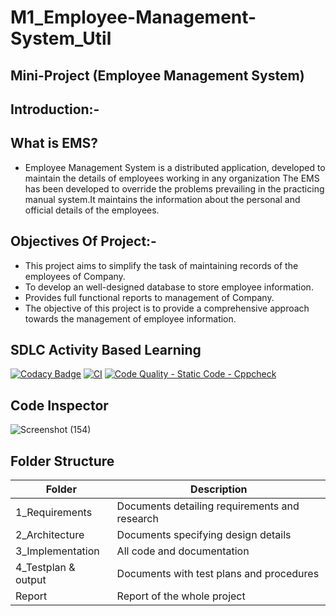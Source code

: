 # M1_Employee-Management-System_Util

## Mini-Project (Employee Management System)
 
## Introduction:-

## What is EMS?

* Employee Management System is a distributed application, developed to maintain the details of employees working in any organization The EMS has been developed to override the problems prevailing in the practicing manual system.It maintains the information about the personal and official details of the employees.

## Objectives Of Project:-

* This project aims to simplify the task of maintaining records of the employees of Company.
* To develop an well-designed database to store employee information.
* Provides full functional reports to management of Company.
* The objective of this project is to provide a comprehensive approach towards the management of employee information.

## SDLC Activity Based Learning

[![Codacy Badge](https://app.codacy.com/project/badge/Grade/a9b698d1a3464123ba14d2be5e20b1ce)](https://www.codacy.com/gh/RAVI9966/M1_Employee-Management-System_Util/dashboard?utm_source=github.com&amp;utm_medium=referral&amp;utm_content=RAVI9966/M1_Employee-Management-System_Util&amp;utm_campaign=Badge_Grade) 
[![CI](https://github.com/RAVI9966/M1_Employee-Management-System_Util/actions/workflows/c-cpp.yml/badge.svg)](https://github.com/RAVI9966/M1_Employee-Management-System_Util/actions/workflows/c-cpp.yml)
[![Code Quality - Static Code - Cppcheck](https://github.com/RAVI9966/M1_Employee-Management-System_Util/actions/workflows/Code%20Quality%20-%20Static%20Code%20-%20Cppcheck.yml/badge.svg)](https://github.com/RAVI9966/M1_Employee-Management-System_Util/actions/workflows/Code%20Quality%20-%20Static%20Code%20-%20Cppcheck.yml)
 


## Code Inspector

![Screenshot (154)](https://user-images.githubusercontent.com/63452014/153416726-3631e11d-0239-495a-b36d-fb48eab9d426.png)



## Folder Structure

| Folder | Description |
| ------ | ----------- |
| 1_Requirements | Documents detailing requirements and research |
| 2_Architecture |	Documents specifying design details |
| 3_Implementation	| All code and documentation |
| 4_Testplan & output |	Documents with test plans and procedures |
| Report |	Report of the whole project |


